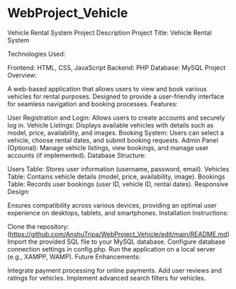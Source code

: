 # WebProject_Vehicle

Vehicle Rental System Project Description
Project Title: Vehicle Rental System

Technologies Used:

Frontend: HTML, CSS, JavaScript
Backend: PHP
Database: MySQL
Project Overview:

A web-based application that allows users to view and book various vehicles for rental purposes.
Designed to provide a user-friendly interface for seamless navigation and booking processes.
Features:

User Registration and Login: Allows users to create accounts and securely log in.
Vehicle Listings: Displays available vehicles with details such as model, price, availability, and images.
Booking System: Users can select a vehicle, choose rental dates, and submit booking requests.
Admin Panel (Optional): Manage vehicle listings, view bookings, and manage user accounts (if implemented).
Database Structure:

Users Table: Stores user information (username, password, email).
Vehicles Table: Contains vehicle details (model, price, availability, image).
Bookings Table: Records user bookings (user ID, vehicle ID, rental dates).
Responsive Design:

Ensures compatibility across various devices, providing an optimal user experience on desktops, tablets, and smartphones.
Installation Instructions:

Clone the repository: (https://github.com/AnshuTripa/WebProject_Vehicle/edit/main/README.md)
Import the provided SQL file to your MySQL database.
Configure database connection settings in config.php.
Run the application on a local server (e.g., XAMPP, WAMP).
Future Enhancements:

Integrate payment processing for online payments.
Add user reviews and ratings for vehicles.
Implement advanced search filters for vehicles.
